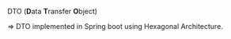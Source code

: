  DTO (**D**ata **T**ransfer **O**bject)
 
 => DTO implemented in Spring boot using Hexagonal Architecture.
